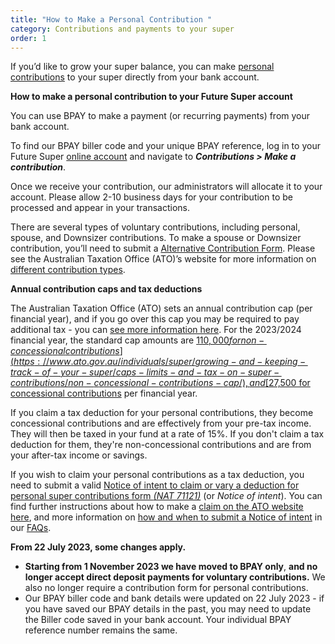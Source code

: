 ```yaml
---
title: "How to Make a Personal Contribution "
category: Contributions and payments to your super
order: 1
---
```

If you’d like to grow your super balance, you can make [personal contributions](https://www.ato.gov.au/individuals/super/growing-and-keeping-track-of-your-super/how-to-save-more-in-your-super/personal-super-contributions/) to your super directly from your bank account.


**How to make a personal contribution to your Future Super account**

You can use BPAY to make a payment (or recurring payments) from your bank account.

To find our BPAY biller code and your unique BPAY reference, log in to your Future Super [online account](https://my.futuresuper.com.au) and navigate to ***Contributions > Make a contribution***.

Once we receive your contribution, our administrators will allocate it to your account. Please allow 2-10 business days for your contribution to be processed and appear in your transactions. 

There are several types of voluntary contributions, including personal, spouse, and Downsizer contributions. To make a spouse or Downsizer contribution, you’ll need to submit a [Alternative Contribution Form](https://www.futuresuper.com.au/alternativecontributionform). Please see the Australian Taxation Office (ATO)’s website for more information on [different contribution types](https://www.ato.gov.au/individuals/super/growing-and-keeping-track-of-your-super/how-to-save-more-in-your-super/).

**Annual contribution caps and tax deductions** 

The Australian Taxation Office (ATO) sets an annual contribution cap (per financial year), and if you go over this cap you may be required to pay additional tax - you can [see more information here](https://www.ato.gov.au/Individuals/Super/Growing-and-keeping-track-of-your-super/Caps-limits-and-tax-on-super-contributions/). For the 2023/2024 financial year, the standard cap amounts are [$110,000 for non-concessional contributions](https://www.ato.gov.au/individuals/super/growing-and-keeping-track-of-your-super/caps-limits-and-tax-on-super-contributions/non-concessional-contributions-cap/), and [$27,500 for concessional contributions](https://www.ato.gov.au/individuals/super/growing-and-keeping-track-of-your-super/caps-limits-and-tax-on-super-contributions/concessional-contributions-cap/) per financial year. 

If you claim a tax deduction for your personal contributions, they become concessional contributions and are effectively from your pre-tax income. They will then be taxed in your fund at a rate of 15%. If you don't claim a tax deduction for them, they're non-concessional contributions and are from your after-tax income or savings. 

If you wish to claim your personal contributions as a tax deduction, you need to submit a valid [Notice of intent to claim or vary a deduction for personal super contributions form *(NAT 71121)*](https://www.ato.gov.au/Forms/Notice-of-intent-to-claim-or-vary-a-deduction-for-personal-super-contributions/) (or *Notice of intent*). You can find further instructions about how to make a [claim on the ATO website here](https://www.ato.gov.au/Individuals/Super/Growing-and-keeping-track-of-your-super/How-to-save-more-in-your-super/Personal-super-contributions/), and more information on [how and when to submit a Notice of intent](https://www.futuresuper.com.au/faqs/when-should-i-submit-a-notice-of-intent-for-a-personal-contribution/) in our [FAQs](https://www.futuresuper.com.au/support-and-faqs/). 

**From 22 July 2023, some changes apply.**

* **Starting from 1 November 2023 we have moved to BPAY only**, **and no longer accept direct deposit payments for voluntary contributions.** We also no longer require a contribution form for personal contributions.
* Our BPAY biller code and bank details were updated on 22 July 2023 - if you have saved our BPAY details in the past, you may need to update the Biller code saved in your bank account. Your individual BPAY reference number remains the same.

